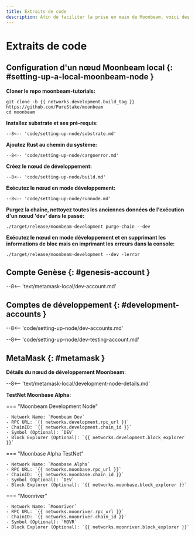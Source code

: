 ```yaml
---
title: Extraits de code
description: Afin de faciliter la prise en main de Moonbeam, voici des extraits de code pour chacun des tutoriels que nous avons créés.
---
```


# Extraits de code

## Configuration d'un nœud Moonbeam local {: #setting-up-a-local-moonbeam-node } 

**Cloner le repo moonbeam-tutorials:**

```
git clone -b {{ networks.development.build_tag }} https://github.com/PureStake/moonbeam
cd moonbeam
```

**Installez substrate et ses pré-requis:**

```
--8<-- 'code/setting-up-node/substrate.md'
```

**Ajoutez Rust au chemin du système:**

```
--8<-- 'code/setting-up-node/cargoerror.md'
```

**Créez le nœud de développement:**

```
--8<-- 'code/setting-up-node/build.md'
```

**Exécutez le nœud en mode développement:**

```
--8<-- 'code/setting-up-node/runnode.md'
```

**Purgez la chaîne, nettoyez toutes les anciennes données de l'exécution d'un nœud 'dev' dans le passé:**

```
./target/release/moonbeam-development purge-chain --dev
```

**Exécutez le nœud en mode développement et en supprimant les informations de bloc mais en imprimant les erreurs dans la console:**

```
./target/release/moonbeam-development --dev -lerror
```

## Compte Genèse {: #genesis-account } 

--8<-- 'text/metamask-local/dev-account.md'

## Comptes de développement {: #development-accounts } 

--8<-- 'code/setting-up-node/dev-accounts.md'

--8<-- 'code/setting-up-node/dev-testing-account.md'

## MetaMask {: #metamask } 

**Détails du nœud de développement Moonbeam:**

--8<-- 'text/metamask-local/development-node-details.md'

**TestNet Moonbase Alpha:**

=== "Moonbeam Development Node"

    - Network Name: `Moonbeam Dev`
    - RPC URL: `{{ networks.development.rpc_url }}`
    - ChainID: `{{ networks.development.chain_id }}`
    - Symbol (Optional): `DEV`
    - Block Explorer (Optional): `{{ networks.development.block_explorer }}`

=== "Moonbase Alpha TestNet"

    - Network Name: `Moonbase Alpha`
    - RPC URL: `{{ networks.moonbase.rpc_url }}`
    - ChainID: `{{ networks.moonbase.chain_id }}`
    - Symbol (Optional): `DEV`
    - Block Explorer (Optional): `{{ networks.moonbase.block_explorer }}`

=== "Moonriver"

    - Network Name: `Moonriver`
    - RPC URL: `{{ networks.moonriver.rpc_url }}`
    - ChainID: `{{ networks.moonriver.chain_id }}`
    - Symbol (Optional): `MOVR`
    - Block Explorer (Optional): `{{ networks.moonriver.block_explorer }}`